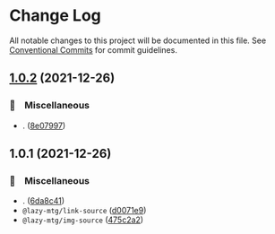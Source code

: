 # Change Log

All notable changes to this project will be documented in this file.
See [Conventional Commits](https://conventionalcommits.org) for commit guidelines.

## [1.0.2](https://github.com/bluelovers/ws-mtg/compare/@lazy-mtg/img-source@1.0.1...@lazy-mtg/img-source@1.0.2) (2021-12-26)


### 🔖　Miscellaneous

* . ([8e07997](https://github.com/bluelovers/ws-mtg/commit/8e0799706e6956fbb8ed93ae70ec821d42149edc))





## 1.0.1 (2021-12-26)


### 🔖　Miscellaneous

* . ([6da8c41](https://github.com/bluelovers/ws-mtg/commit/6da8c415f1b58cf2c9a48add1ab3f83c5b425f02))
* `@lazy-mtg/link-source` ([d0071e9](https://github.com/bluelovers/ws-mtg/commit/d0071e9a2cfca3d967c6f9217b726d724c6dfafd))
* `@lazy-mtg/img-source` ([475c2a2](https://github.com/bluelovers/ws-mtg/commit/475c2a2cca7a4a86e771967268dd1e71927ba087))
